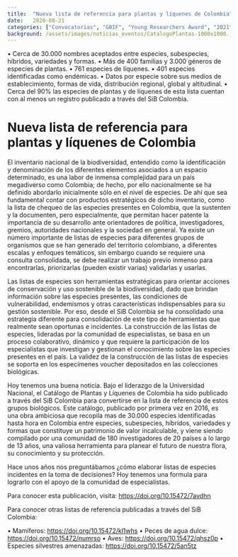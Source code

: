 ```yaml
---
title:  "Nueva lista de referencia para plantas y líquenes de Colombia"
date:   2020-08-21
categories: ["Convocatorias", "GBIF", "Young Researchers Award", "2021"]
background: /assets/images/noticias_eventos/CatalogoPlantas-1000x1000.jpg
---
```


•	Cerca de 30.000 nombres aceptados entre especies, subespecies, híbridos, variedades y formas.
•	Más de 400 familias y 3.000 géneros de especies de plantas.
•	761 especies de líquenes.
•	401 especies identificadas como endémicas.
•	Datos por especie sobre sus medios de establecimiento, formas de vida, distribución regional, global y altitudinal.
•	Cerca del 90% las especies de plantas y de líquenes de esta lista cuentan con al menos un registro publicado a través del SiB Colombia.


# Nueva lista de referencia para plantas y líquenes de Colombia

El inventario nacional de la biodiversidad, entendido como la identificación y denominación de los diferentes elementos asociados a un espacio determinado, es una labor de inmensa complejidad para un país megadiverso como Colombia; de hecho, por ello nacionalmente se ha definido abordarlo inicialmente sólo en el nivel de especies. De ahí que sea fundamental contar con productos estratégicos de dicho inventario, como la lista de chequeo de las especies presentes en Colombia, que la sustenten y la documenten, pero especialmente, que permitan hacer patente la importancia de su desarrollo ante orientadores de política, investigadores, gremios, autoridades nacionales y la sociedad en general. Ya existe un número importante de listas de especies para diferentes grupos de organismos que se han generado del territorio colombiano, a diferentes escalas y enfoques temáticos, sin embargo cuando se requiere una consulta consolidada, se debe realizar un trabajo previo inmenso para encontrarlas, priorizarlas (pueden existir varias) validarlas y usarlas.

Las listas de especies son herramientas estratégicas para orientar acciones de conservación y uso sostenible de la biodiversidad, dado que brindan información sobre las especies presentes, las condiciones de vulnerabilidad, endemismos y otras características indispensables para su gestión sostenible. Por eso, desde el SiB Colombia se ha consolidado una estrategia diferente para consolidación de este tipo de herramientas que realmente sean oportunas e incidentes. La construcción de las listas de especies, lideradas por la comunidad de especialistas, se basa en un proceso colaborativo, dinámico y que requiere la participación de los especialistas que investigan y gestionan el conocimiento sobre las especies presentes en el país. La validez de la construcción de las listas de especies se soporta en los especímenes voucher depositados en las colecciones biológicas.

Hoy tenemos una buena noticia. Bajo el liderazgo de la Universidad Nacional, el Catálogo de Plantas y Líquenes de Colombia ha sido publicado a través del SiB Colombia para convertirse en la lista de referencia de estos grupos biológicos. Este catálogo, publicado por primera vez en 2016, es una obra ambiciosa que recopila mas de 30.000 especies identificadas hasta hora en Colombia entre especies, subespecies, híbridos, variedades y formas que constituye un patrimonio de valor incalculable, y viene siendo compilado por una comunidad de 180 investigadores de 20 países a lo largo de 13 años, una valiosa herramienta para planear el futuro de nuestra flora, su conocimiento y su protección.

Hace unos años nos preguntábamos ¿cómo elaborar listas de especies incidentes en la toma de decisiones? Hoy tenemos una formula para lograrlo con el apoyo de la comunidad de especialistas.

Para conocer esta publicación, visita: https://doi.org/10.15472/7avdhn

Para conocer otras listas de referencia publicadas a través del SiB Colombia:

•	Mamíferos: https://doi.org/10.15472/kl1whs
•	Peces de agua dulce: https://doi.org/10.15472/numrso
•	Aves: https://doi.org/10.15472/qhsz0p
•	Especies silvestres amenazadas: https://doi.org/10.15472/5an5tz

